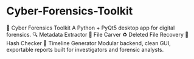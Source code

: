 # Cyber-Forensics-Toolkit
📁 Cyber Forensics Toolkit A Python + PyQt5 desktop app for digital forensics. 🔍 Metadata Extractor 🧩 File Carver ♻️ Deleted File Recovery 🔐 Hash Checker 📅 Timeline Generator Modular backend, clean GUI, exportable reports built for investigators and forensic analysts.
